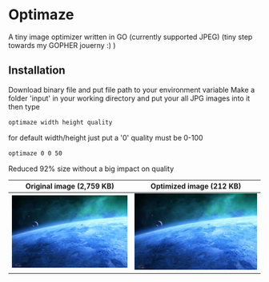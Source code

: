 # Optimaze
A tiny image optimizer written in GO (currently supported JPEG)
(tiny step towards my GOPHER jouerny :) )

## Installation

Download binary file and put file path to your environment variable
Make a folder 'input' in your working directory and put your all JPG images into it
then type
```bash
optimaze width height quality
```
for default width/height just put a '0'
quality must be 0-100

```bash
optimaze 0 0 50
```

Reduced 92% size without a big impact on quality

| Original image (2,759 KB) | Optimized image (212 KB) |
|:--:|:--:|
| ![original](https://github.com/SharifClick/optimaze/blob/master/image.jpg) | ![optimized](https://github.com/SharifClick/optimaze/blob/master/image_reduced.jpg) | 

